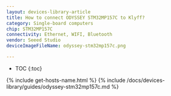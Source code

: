 ```yaml
---
layout: devices-library-article
title: How to connect ODYSSEY STM32MP157C to Klyff?
category: Single-board computers
chip: STM32MP157C
connectivity: Ethernet, WIFI, Bluetooth
vendor: Seeed Studio
deviceImageFileName: odyssey-stm32mp157c.png

---
```



* TOC
{:toc}

{% include get-hosts-name.html %}
{% include /docs/devices-library/guides/odyssey-stm32mp157c.md %}